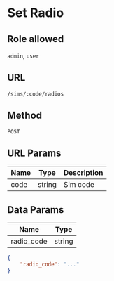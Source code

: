 # Set Radio

## Role allowed
`admin`, `user`

## URL
`/sims/:code/radios`

## Method
`POST`

## URL Params
| Name | Type | Description |
| --- | --- | --- |
| code | string | Sim code |

## Data Params
| Name | Type |
| --- | --- |
| radio_code | string |

```json
{
    "radio_code": "..."
}
```
